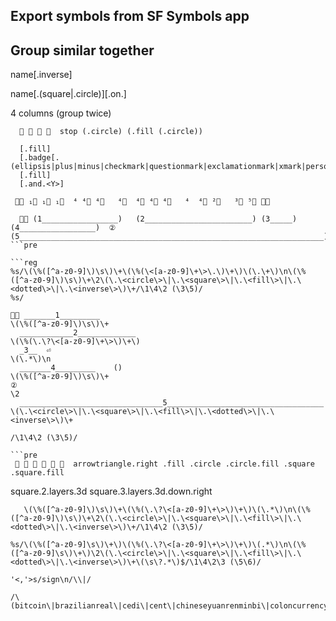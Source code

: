 ## Export symbols from SF Symbols app

## Group similar together

name[.inverse]

name[.(square|.circle)][.on.<X>]

4 columns (group twice)

```
  􀛶 􀜪 􀛷 􀜫  stop (.circle) (.fill (.circle))
```

````pre
  [.fill]
  [.badge[.(ellipsis|plus|minus|checkmark|questionmark|exclamationmark|xmark|person.crop|gearshape|wifi)]]
  [.fill]
  [.and.<Y>]

 ⧓⃞ ₁︎⃞ ₁⃞ ₁⃞︎  ⁴ ⁴⃞ ⁴️⃞   ⁴︎⃞  ⁴⃞ ⁴⃞️ ⁴⃞︎   ⁴  ⁴⃞ ²⃞   ³⃞ ⁵⃞ ⧔⃞

  ⧕⃞ (1̲________________)   (2̲_______________________) (3̲____)   (4̲________________)  ②  (5̲___________________________________________________________________)
```pre

```reg
%s/\(\%([^a-z0-9]\)\s\)\+\(\%(\<[a-z0-9]\+\>\.\)\+\)\(\.\+\)\n\(\%([^a-z0-9]\)\s\)\+\2\(\.\<circle\>\|\.\<square\>\|\.\<fill\>\|\.\<dotted\>\|\.\<inverse\>\)\+/\1\4\2 (\3\5)/
%s/
````

````pre
⧕⃞ _______1̲________
\(\%([^a-z0-9]\)\s\)\+
  ____________2̲____________
\(\%(\.\?\<[a-z0-9]\+\>\)\+\)
  _3̲_  ⏎️
\(\.*\)\n
  _______4̲________    ()
\(\%([^a-z0-9]\)\s\)\+
②
\2
  ________________________________5̲__________________________________
\(\.\<circle\>\|\.\<square\>\|\.\<fill\>\|\.\<dotted\>\|\.\<inverse\>\)\+

/\1\4\2 (\3\5)/

```pre
 􀓅 􀄧 􀁬 􀁭 􀃼 􀃽  arrowtriangle.right .fill .circle .circle.fill .square .square.fill
````

square.2.layers.3d
square.3.layers.3d.down.right

```reg
   \(\%([^a-z0-9]\)\s\)\+\(\%(\.\?\<[a-z0-9]\+\>\)\+\)\(\.*\)\n\(\%([^a-z0-9]\)\s\)\+\2\(\.\<circle\>\|\.\<square\>\|\.\<fill\>\|\.\<dotted\>\|\.\<inverse\>\)\+/\1\4\2 (\3\5)/
```

```reg
%s/\(\%([^a-z0-9]\s\)\+\)\(\%(\.\?\<[a-z0-9]\+\>\)\+\)\(.*\)\n\(\%([^a-z0-9]\s\)\+\)\2\(\.\<circle\>\|\.\<square\>\|\.\<fill\>\|\.\<dotted\>\|\.\<inverse\>\)\+\(\s\?.*\)$/\1\4\2\3 (\5\6)/
```

```reg
'<,'>s/sign\n/\\|/

/\(bitcoin\|brazilianreal\|cedi\|cent\|chineseyuanrenminbi\|coloncurrency\|cruzeiro\|danishkrone\|dong\|dollar\|euro\|eurozone\|florin\|franc\|guarani\|hryvnia\|indianrupee\|kip\|lari\|lira\|malaysianringgit\|manat\|mill\|naira\|norwegiankrone\|peruviansoles\|peseta\|peso\|polishzloty\|ruble\|rupee\|shekel\|singaporedollar\|sterling\|swedishkrona\|tenge\|tugrik\|turkishlira\|won\|yen\)sign/
```
